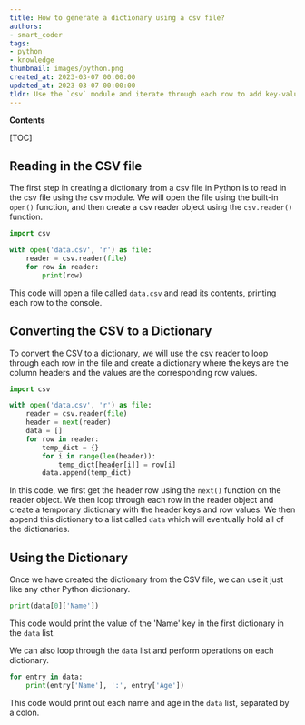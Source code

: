 ```yaml
---
title: How to generate a dictionary using a csv file?
authors:
- smart_coder
tags:
- python
- knowledge
thumbnail: images/python.png
created_at: 2023-03-07 00:00:00
updated_at: 2023-03-07 00:00:00
tldr: Use the `csv` module and iterate through each row to add key-value pairs to a Python dictionary.
---
```


**Contents**

[TOC]

## Reading in the CSV file

The first step in creating a dictionary from a csv file in Python is to read in the csv file using the csv module. We will open the file using the built-in `open()` function, and then create a csv reader object using the `csv.reader()` function.

```python
import csv

with open('data.csv', 'r') as file:
    reader = csv.reader(file)
    for row in reader:
        print(row)
```

This code will open a file called `data.csv` and read its contents, printing each row to the console. 

## Converting the CSV to a Dictionary

To convert the CSV to a dictionary, we will use the csv reader to loop through each row in the file and create a dictionary where the keys are the column headers and the values are the corresponding row values.

```python
import csv

with open('data.csv', 'r') as file:
    reader = csv.reader(file)
    header = next(reader)
    data = []
    for row in reader:
        temp_dict = {}
        for i in range(len(header)):
            temp_dict[header[i]] = row[i]
        data.append(temp_dict)
```

In this code, we first get the header row using the `next()` function on the reader object. We then loop through each row in the reader object and create a temporary dictionary with the header keys and row values. We then append this dictionary to a list called `data` which will eventually hold all of the dictionaries.

## Using the Dictionary

Once we have created the dictionary from the CSV file, we can use it just like any other Python dictionary.

```python
print(data[0]['Name'])
```

This code would print the value of the 'Name' key in the first dictionary in the `data` list. 

We can also loop through the `data` list and perform operations on each dictionary.

```python
for entry in data:
    print(entry['Name'], ':', entry['Age'])
```

This code would print out each name and age in the `data` list, separated by a colon.
